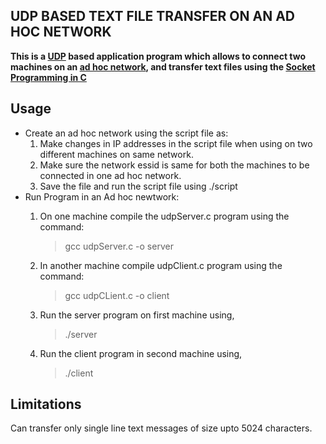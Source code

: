## UDP BASED TEXT FILE TRANSFER ON AN AD HOC NETWORK

**This is a [UDP](https://www.geeksforgeeks.org/computer-network-user-datagram-protocol-udp/) based application program which allows to connect two machines on an [ad hoc network](https://en.wikipedia.org/wiki/Wireless_ad_hoc_network), and transfer text files
using the [Socket Programming in C](https://www.geeksforgeeks.org/socket-programming-cc)**


## Usage

* Create an ad hoc network using the script file as:
	1) Make changes in IP addresses in the script file when using on two different machines on same network.
	2) Make sure the network essid is same for both the machines to be connected in one ad hoc network.
	3) Save the file and run the script file using ./script
* Run Program in an Ad hoc newtwork:
	1) On one machine compile the udpServer.c program using the command:
		>gcc udpServer.c -o server

	2) In another machine compile udpClient.c program using the command:
		>gcc udpCLient.c -o client

 	4) Run the server program on first machine using,
		>./server

	5) Run the client program in second machine using,
		>./client <IP Address>


## Limitations

Can transfer only single line text messages of size upto 5024 characters.

